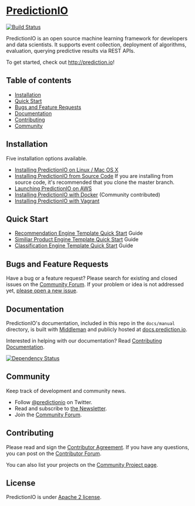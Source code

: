 # [PredictionIO](http://prediction.io)

[![Build
Status](https://api.travis-ci.org/apache/incubator-predictionio.svg?branch=develop)](https://travis-ci.org/apache/incubator-predictionio)

PredictionIO is an open source machine learning framework for developers and
data scientists. It supports event collection, deployment of algorithms,
evaluation, querying predictive results via REST APIs.

To get started, check out http://prediction.io!


## Table of contents
- [Installation](#installation)
- [Quick Start](#quick-start)
- [Bugs and Feature Requests](#bugs-and-feature-requests)
- [Documentation](#documentation)
- [Contributing](#contributing)
- [Community](#community)


## Installation

Five installation options available.

*   [Installing PredictionIO on Linux / Mac OS
    X](http://docs.prediction.io/install/install-linux/)
*   [Installing PredictionIO from Source
    Code](http://docs.prediction.io/install/install-sourcecode/)
    If you are installing from source code, it's recommended that you clone the
    master branch.
*   [Launching PredictionIO on
    AWS](http://docs.prediction.io/install/launch-aws/)
*   [Installing PredictionIO with
    Docker](https://github.com/mingfang/docker-predictionio) (Community
    contributed)
*   [Installing PredictionIO with
    Vagrant](http://docs.prediction.io/install/install-vagrant/)


## Quick Start

*   [Recommendation Engine Template Quick
    Start](http://docs.prediction.io/templates/recommendation/quickstart/)
    Guide
*   [Similiar Product Engine Template Quick
    Start](http://docs.prediction.io/templates/similarproduct/quickstart/)
    Guide
*   [Classification Engine Template Quick
    Start](http://docs.prediction.io/templates/classification/quickstart/)
    Guide


## Bugs and Feature Requests

Have a bug or a feature request?  Please search for existing and closed issues
on the [Community
Forum](https://groups.google.com/forum/#!forum/predictionio-user). If your
problem or idea is not addressed yet, [please open a new
issue](https://github.com/PredictionIO/PredictionIO/issues/new).


## Documentation

PredictionIO's documentation, included in this repo in the `docs/manual`
directory, is built with [Middleman](http://middlemanapp.com/) and publicly
hosted at [docs.prediction.io](http://docs.prediction.io/).

Interested in helping with our documentation? Read [Contributing
Documentation](http://docs.prediction.io/community/contribute-documentation/).

[![Dependency
Status](https://gemnasium.com/PredictionIO/PredictionIO.svg)](https://gemnasium.com/PredictionIO/PredictionIO)


## Community

Keep track of development and community news.

*   Follow [@predictionio](https://twitter.com/predictionio) on Twitter.
*   Read and subscribe to [the
    Newsletter](http://prediction.io/#newsletter).
*   Join the [Community
    Forum](https://groups.google.com/forum/#!forum/predictionio-user).


## Contributing

Please read and sign the [Contributor Agreement](http://prediction.io/cla). If
you have any questions, you can post on the [Contributor
Forum](https://groups.google.com/forum/#!forum/predictionio-dev).

You can also list your projects on the [Community Project
page](http://docs.prediction.io/community/projects/).


## License

PredictionIO is under [Apache 2
license](http://www.apache.org/licenses/LICENSE-2.0.html).
